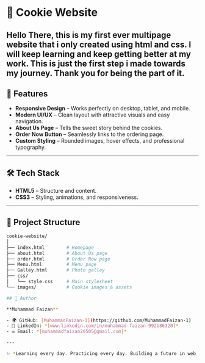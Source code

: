 # 🍪 Cookie Website  

Hello There, this is my first ever multipage website that i only created using html and css. I will keep learning and keep getting better at my work. This is just the first step i made towards my journey. Thank you for being the part of it.
---

## 🚀 Features  

- **Responsive Design** – Works perfectly on desktop, tablet, and mobile.  
- **Modern UI/UX** – Clean layout with attractive visuals and easy navigation.  
- **About Us Page** – Tells the sweet story behind the cookies.  
- **Order Now Button** – Seamlessly links to the ordering page.  
- **Custom Styling** – Rounded images, hover effects, and professional typography.  

---

## 🛠️ Tech Stack  

- **HTML5** – Structure and content.  
- **CSS3** – Styling, animations, and responsiveness.  

---

## 📂 Project Structure  

```bash
cookie-website/
│
├── index.html        # Homepage
├── about.html        # About Us page
├── order.html        # Order Now page
├── Menu.html         # Menu page
├── Galley.html       # Photo galley
├── css/
│   └── style.css     # Main stylesheet
└── images/           # Cookie images & assets

## 👤 Author  

**Muhammad Faizan**  

- 🌍 GitHub: [MuhammadFaizan-1](https://github.com/MuhammadFaizan-1)  
- 💼 LinkedIn: *[www.linkedin.com/in/muhammad-faizan-992b86320]*  
- ✉️ Email: *[muhammadfaizan20505@gmail.com]*  

---

✨ *Learning every day. Practicing every day. Building a future in web development.*  
